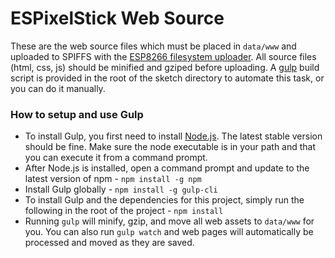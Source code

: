 ESPixelStick Web Source
=======================
These are the web source files which must be placed in ```data/www``` and uploaded to SPIFFS with the [ESP8266 filesystem uploader](https://github.com/esp8266/arduino-esp8266fs-plugin).  All source files (html, css, js) should be minified and gziped before uploading.  A [gulp](http://gulpjs.com) build script is provided in the root of the sketch directory to automate this task, or you can do it manually.

### How to setup and use Gulp
- To install Gulp, you first need to install [Node.js](https://nodejs.org). The latest stable version should be fine.  Make sure the node executable is in your path and that you can execute it from a command prompt.
- After Node.js is installed, open a command prompt and update to the latest version of npm - ```npm install -g npm```
- Install Gulp globally - ```npm install -g gulp-cli```
- To install Gulp and the dependencies for this project, simply run the following in the root of the project - ```npm install```
- Running ```gulp``` will minify, gzip, and move all web assets to ```data/www``` for you.  You can also run ```gulp watch``` and web pages will automatically be processed and moved as they are saved.
